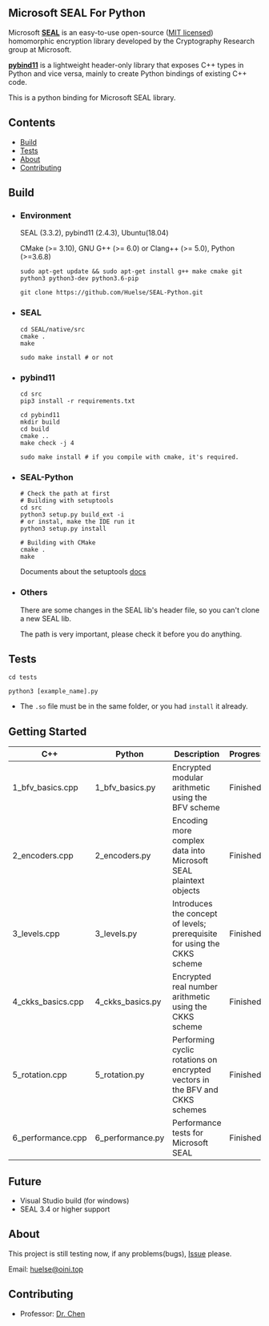 ## Microsoft SEAL For Python

Microsoft [**SEAL**](https://github.com/microsoft/SEAL) is an easy-to-use open-source ([MIT licensed](https://github.com/microsoft/SEAL/blob/master/LICENSE)) homomorphic encryption library developed by the Cryptography Research group at Microsoft.

[**pybind11**](https://github.com/pybind/pybind11) is a lightweight header-only library that exposes C++ types in Python and vice versa, mainly to create Python bindings of existing C++ code.

This is a python binding for Microsoft SEAL library.



## Contents

* [Build](https://github.com/Huelse/SEAL-Python#build)
* [Tests](https://github.com/Huelse/SEAL-Python#tests)
* [About](https://github.com/Huelse/SEAL-Python#about)
* [Contributing](https://github.com/Huelse/SEAL-Python#contributing)



## Build

* ### Environment

  SEAL (3.3.2), pybind11 (2.4.3), Ubuntu(18.04)

  CMake (>= 3.10), GNU G++ (>= 6.0) or Clang++ (>= 5.0), Python (>=3.6.8)

  `sudo apt-get update && sudo apt-get install g++ make cmake git python3 python3-dev python3.6-pip`

  `git clone https://github.com/Huelse/SEAL-Python.git`

* ### SEAL

  ```shell
  cd SEAL/native/src
  cmake .
  make
  
  sudo make install # or not
  ```

* ### pybind11

  ```
  cd src
  pip3 install -r requirements.txt
  
  cd pybind11
  mkdir build
  cd build
  cmake ..
  make check -j 4
  
  sudo make install # if you compile with cmake, it's required.
  ```
  
* ### SEAL-Python

  ```shell
  # Check the path at first
  # Building with setuptools
  cd src
  python3 setup.py build_ext -i
  # or instal, make the IDE run it
  python3 setup.py install
  
  # Building with CMake
  cmake .
  make
  ```

  Documents about the setuptools [docs](https://docs.python.org/3/distutils/configfile.html)

* ### Others

    There are some changes in the SEAL lib's header file, so you can't clone a new SEAL lib.

    The path is very important, please check it before you do anything.



## Tests

`cd tests`

`python3 [example_name].py`

* The `.so` file must be in the same folder, or you had `install` it already.



## Getting Started

| C++               | Python           | Description                                                  | Progress |
| ----------------- | ---------------- | ------------------------------------------------------------ | -------- |
| 1_bfv_basics.cpp  | 1_bfv_basics.py  | Encrypted modular arithmetic using the BFV scheme            | Finished |
| 2_encoders.cpp    | 2_encoders.py    | Encoding more complex data into Microsoft SEAL plaintext objects | Finished |
| 3_levels.cpp      | 3_levels.py      | Introduces the concept of levels; prerequisite for using the CKKS scheme | Finished |
| 4_ckks_basics.cpp | 4_ckks_basics.py | Encrypted real number arithmetic using the CKKS scheme       | Finished |
| 5_rotation.cpp    | 5_rotation.py    | Performing cyclic rotations on encrypted vectors in the BFV and CKKS schemes | Finished |
| 6_performance.cpp | 6_performance.py | Performance tests for Microsoft SEAL                         | Finished |



## Future

* Visual Studio build (for windows)
* SEAL 3.4 or higher support



## About

This project is still testing now, if any problems(bugs), [Issue](https://github.com/Huelse/SEAL-Python/issues) please.

Email: [huelse@oini.top](mailto:huelse@oini.top?subject=Github-SEAL-Python-Issues&cc=5956877@qq.com)



## Contributing
* Professor: [Dr. Chen](https://zhigang-chen.github.io/)

